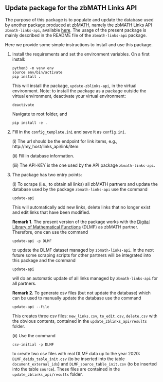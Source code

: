 ## Update package for the zbMATH Links API

The purpose of this package is to populate and update the database used by another package produced at [zbMATH](https://zbmath.org/), namely the zbMATH Links API `zbmath-links-api`, available [here](https://github.com/zbMATHOpen/linksApi). The usage of the present package is mainly described in the README file of the `zbmath-links-api` package.

Here we provide some simple instructions to install and use this package.

1) Install the requirements and set the environment variables.
On a first install:

    ```
    python3 -m venv env
    source env/bin/activate
    pip install .
    ```

    This will install the package, `update-zblinks-api`, in the virtual environment. 
    Note: to install the package as a package outside the virtual environment, deactivate your virtual environment:
    
    ```
    deactivate
    ```
    
    Navigate to root folder, and
    
    ```
    pip install -e .
    ```

2) Fill in the `config_template.ini` and save it as `config.ini`.

    (i) The url should be the endpoint for link items, e.g.,
    http://my_host/links_api/link/item

    (ii) Fill in database information.

    (iii) The API-KEY is the one used by the API package `zbmath-links-api`.


3) The package has two entry points:

    (i) To scrape (i.e., to obtain all links) all zbMATH partners and update the database used by the package `zbmath-links-api` use the command

    ```
    update-api
    ```
    
    This will automatically add new links, delete links that no longer exist and edit links that have been modified. 
    
    **Remark 1.** The present version of the package works with the [Digital Library of Mathematical Functions](https://dlmf.nist.gov/) (DLMF) as zbMATH partner. 
    Therefore, one can use the command
    
    ```
    update-api -p DLMF
    ```
    
    to update the DLMF dataset managed by  `zbmath-links-api`.
    In the next future some scraping scripts for other partners will be integrated into this package and the command
    
    ```
    update-api
    ```
    
    will do an automatic update of all links managed by `zbmath-links-api` for all partners.

    **Remark 2.** To generate csv files (but not update the database) which can be used to manually update the database use the command
    
    ```
    update-api --file
    ```
    
    This creates three csv files: `new_links.csv`, `to_edit.csv`, `delete.csv` with the obvious contents, contained in the `update_zblinks_api/results` folder.

    (ii) Use the command

   ```
   csv-initial -p DLMF
   ```
   
   to create two csv files with real DLMF data up to the year 2020: `DLMF_deids_table_init.csv` (to be inserted into the table `document_external_ids`) and   `DLMF_source_table_init.csv` (to be inserted into the table `source`). 
   These files are contained in the `update_zblinks_api/results` folder.


